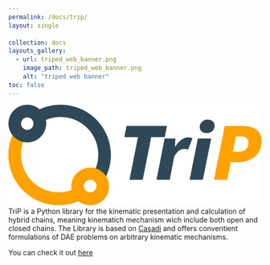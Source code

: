 ```yaml
---
permalink: /docs/trip/
layout: single

collection: docs
layouts_gallery:
  - url: triped_web_banner.png
    image_path: triped_web_banner.png
    alt: "triped web banner"
toc: false
---
```


![trip logo](https://raw.githubusercontent.com/TriPed-Robot/TriP/main/docs/source/trip_logo.svg)
TriP is a Python library for the kinematic presentation and calculation of hybrid chains, meaning kinematich mechanism wich include both open and closed chains.
The Library is based on [Casadi](https://web.casadi.org/) and offers conventient formulations of DAE problems on  arbitrary kinematic mechanisms.

You can check it out [here](https://trip-kinematics.readthedocs.io/en/main/)
 
